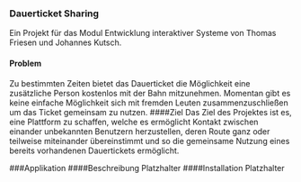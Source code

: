### Dauerticket Sharing
Ein Projekt für das Modul Entwicklung interaktiver Systeme von Thomas Friesen und Johannes Kutsch.
#### Problem
Zu bestimmten Zeiten bietet das Dauerticket die Möglichkeit eine zusätzliche Person kostenlos mit der Bahn mitzunehmen. Momentan gibt es keine einfache Möglichkeit sich mit fremden Leuten zusammenzuschließen um das Ticket gemeinsam zu nutzen.
####Ziel
Das Ziel des Projektes ist es, eine Plattform zu schaffen, welche es ermöglicht Kontakt zwischen einander unbekannten Benutzern herzustellen, deren Route ganz oder teilweise miteinander übereinstimmt und so die gemeinsame Nutzung eines bereits vorhandenen Dauertickets ermöglicht.

###Applikation
####Beschreibung
Platzhalter
####Installation
Platzhalter

